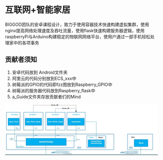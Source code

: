 # 互联网+智能家居
BIGGOD团队的安卓课程设计，致力于使用容器技术快速构建虚拟集群，使用nginx提高网络处理速度及吞吐流量，使用flask快速构建服务器逻辑，使用raspberryPi与Arduino构建稳定的物联网网络平台，使用户通过一部手机轻松处理家中的各项事务


## 贡献者须知
1. 安卓代码放到 Android文件夹
2. 阿里云的代码分别放到ECS_xxx中
3. 树莓派的GPIO的代码即fzz图放到Raspberry_GPIO中
4. 树莓派的服务器代码放到Raspberry_flask中
5. a_Guide文件夹存放贡献者们的Mind



![github](./a_GUIDE/ECS架构详情.jpg)
